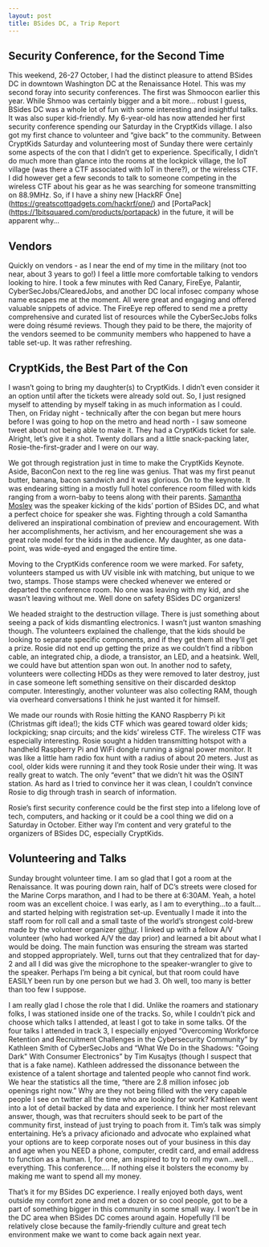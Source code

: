 ```yaml
---
layout: post
title: BSides DC, a Trip Report
---
```


## Security Conference, for the Second Time

This weekend, 26-27 October, I had the distinct pleasure to attend BSides DC in downtown Washington DC at the Renaissance Hotel.  This was my second foray into security conferences.  The first was Shmoocon earlier this year.  While Shmoo was certainly bigger and a bit more… robust I guess, BSides DC was a whole lot of fun with some interesting and insightful talks.  It was also super kid-friendly.  My 6-year-old has now attended her first security conference spending our Saturday in the CryptKids village.  I also got my first chance to volunteer and “give back” to the community.  Between CryptKids Saturday and volunteering most of Sunday there were certainly some aspects of the con that I didn’t get to experience. Specifically, I didn’t do much more than glance into the rooms at the lockpick village, the IoT village (was there a CTF associated with IoT in there?), or the wireless CTF.  I did however get a few seconds to talk to someone competing in the wireless CTF about his gear as he was searching for someone transmitting on 88.9MHz.  So, if I have a shiny new [HackRF One] (https://greatscottgadgets.com/hackrf/one/) and [PortaPack] (https://1bitsquared.com/products/portapack) in the future, it will be apparent why…

## Vendors

Quickly on vendors - as I near the end of my time in the military (not too near, about 3 years to go!) I feel a little more comfortable talking to vendors looking to hire.  I took a few minutes with Red Canary, FireEye, Palantir, CyberSecJobs/ClearedJobs, and another DC local infosec company whose name escapes me at the moment.  All were great and engaging and offered valuable snippets of advice.  The FireEye rep offered to send me a pretty comprehensive and curated list of resources while the CyberSecJobs folks were doing résumé reviews.  Though they paid to be there, the majority of the vendors seemed to be community members who happened to have a table set-up.  It was rather refreshing.

## CryptKids, the Best Part of the Con

I wasn’t going to bring my daughter(s) to CryptKids.  I didn’t even consider it an option until after the tickets were already sold out.  So, I just resigned myself to attending by myself taking in as much information as I could.  Then, on Friday night - technically after the con began but mere hours before I was going to hop on the metro and head north - I saw someone tweet about not being able to make it.  They had a CryptKids ticket for sale.  Alright, let’s give it a shot.  Twenty dollars and a little snack-packing later, Rosie-the-first-grader and I were on our way.

We got through registration just in time to make the CryptKids Keynote.  Aside, BaconCon next to the reg line was genius.  That was my first peanut butter, banana, bacon sandwich and it was glorious.  On to the keynote.  It was endearing sitting in a mostly full hotel conference room filled with kids ranging from a worn-baby to teens along with their parents.  [Samantha Mosley](https://twitter.com/Pr0d1g4) was the speaker kicking of the kids’ portion of BSides DC, and what a perfect choice for speaker she was.  Fighting through a cold Samantha delivered an inspirational combination of preview and encouragement. With her accomplishments, her activism, and her encouragement she was a great role model for the kids in the audience.  My daughter, as one data-point, was wide-eyed and engaged the entire time.

Moving to the CryptKids conference room we were marked.  For safety, volunteers stamped us with UV visible ink with matching, but unique to we two, stamps.  Those stamps were checked whenever we entered or departed the conference room. No one was leaving with my kid, and she wasn’t leaving without me.  Well done on safety BSides DC organizers!

We headed straight to the destruction village.  There is just something about seeing a pack of kids dismantling electronics.  I wasn’t just wanton smashing though.  The volunteers explained the challenge, that the kids should be looking to separate specific components, and if they get them all they’ll get a prize.  Rosie did not end up getting the prize as we couldn’t find a ribbon cable, an integrated chip, a diode, a transistor, an LED, and a heatsink.  Well, we could have but attention span won out.  In another nod to safety, volunteers were collecting HDDs as they were removed to later destroy, just in case someone left something sensitive on their discarded desktop computer.  Interestingly, another volunteer was also collecting RAM, though via overheard conversations I think he just wanted it for himself.

We made our rounds with Rosie hitting the KANO Raspberry Pi kit (Christmas gift idea!); the kids CTF which was geared toward older kids; lockpicking; snap circuits; and the kids’ wireless CTF.  The wireless CTF was especially interesting.  Rosie sought a hidden transmitting hotspot with a handheld Raspberry Pi and WiFi dongle running a signal power monitor.  It was like a little ham radio fox hunt with a radius of about 20 meters.  Just as cool, older kids were running it and they took Rosie under their wing.  It was really great to watch.  The only “event” that we didn’t hit was the OSINT station.  As hard as I tried to convince her it was clean, I couldn’t convince Rosie to dig through trash in search of information.

Rosie’s first security conference could be the first step into a lifelong love of tech, computers, and hacking or it could be a cool thing we did on a Saturday in October.  Either way I’m content and very grateful to the organizers of BSides DC, especially CryptKids.

## Volunteering and Talks

Sunday brought volunteer time.  I am so glad that I got a room at the Renaissance.  It was pouring down rain, half of DC’s streets were closed for the Marine Corps marathon, and I had to be there at 6:30AM.  Yeah, a hotel room was an excellent choice.  I was early, as I am to everything…to a fault… and started helping with registration set-up.  Eventually I made it into the staff room for roll call and a small taste of the world’s strongest cold-brew made by the volunteer organizer [githur](https://www.twitter.com/githur).  I linked up with a fellow A/V volunteer (who had worked A/V the day prior) and learned a bit about what I would be doing.  The main function was ensuring the stream was started and stopped appropriately.  Well, turns out that they centralized that for day-2 and all I did was give the microphone to the speaker-wrangler to give to the speaker.  Perhaps I’m being a bit cynical, but that room could have EASILY been run by one person but we had 3.  Oh well, too many is better than too few I suppose.

I am really glad I chose the role that I did.  Unlike the roamers and stationary folks, I was stationed inside one of the tracks.  So, while I couldn’t pick and choose which talks I attended, at least I got to take in some talks.  Of the four talks I attended in track 3, I especially enjoyed “Overcoming Workforce Retention and Recruitment Challenges in the Cybersecurity Community” by Kathleen Smith of CyberSecJobs and “What We Do in the Shadows: "Going Dark" With Consumer Electronics” by Tim Kusajtys (though I suspect that that is a fake name).  Kathleen addressed the dissonance between the existence of a talent shortage and talented people who cannot find work.  We hear the statistics all the time, “there are 2.8 million infosec job openings right now.”  Why are they not being filled with the very capable people I see on twitter all the time who are looking for work?  Kathleen went into a lot of detail backed by data and experience.  I think her most relevant answer, though, was that recruiters should seek to be part of the community first, instead of just trying to poach from it.  Tim’s talk was simply entertaining.  He’s a privacy aficionado and advocate who explained what your options are to keep corporate noses out of your business in this day and age when you NEED a phone, computer, credit card, and email address to function as a human.  I, for one, am inspired to try to roll my own…well… everything.  This conference…. If nothing else it bolsters the economy by making me want to spend all my money.

That’s it for my BSides DC experience.  I really enjoyed both days, went outside my comfort zone and met a dozen or so cool people, got to be a part of something bigger in this community in some small way.  I won’t be in the DC area when BSides DC comes around again.  Hopefully I’ll be relatively close because the family-friendly culture and great tech environment make we want to come back again next year.

